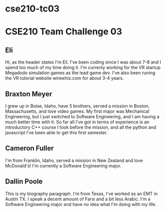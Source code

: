 # cse210-tc03
<h1>CSE210 Team Challenge 03</h1>

<h2>Eli</h2>
<p>
Hi, as the header states I'm Eil. I've been coding since I was about 7-8 and I spend too much of my time doing it. 
I'm currenly working for the VR startup Megadodo simulation games as the lead game dev. 
I've also been runing the VR tutorial website wirewhiz.com for about 3-4 years.
</p>

<h2>Braxton Meyer</h2>
<p>
I grew up in Boise, Idaho, have 5 brothers, served a mission in Boston, Massachusetts, and love video games.
My first major was Mechanical Engineering, but I just switched to Software Engineering, and I am having
a much better time with it. So far all I've got in terms of experience is an introductory C++ course I
took before the mission, and all the python and javascript I've been able to get this first semester.
</p>

<h2>Cameron Fuller</h2>
<p>
I'm from Franklin, Idaho, served a mission in New Zealand and love McDonald's!
I'm currently a Software Engineering major. 
</p>

<h2>Dallin Poole</h2>
<p>
This is my biography paragraph. I'm from Texas, I've worked as an EMT in
Austin TX. I speak a decent amount of Farsi and a bit less Arabic. 
I'm a Software Engineering major and have no idea what I'm doing with my life.
</p>